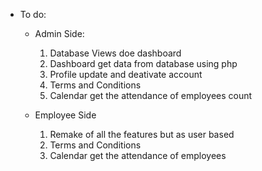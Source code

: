* To do:
    * Admin Side: 
        1. Database Views doe dashboard
        2. Dashboard get data from database using php
        3. Profile update and deativate account
        4. Terms and Conditions
        5. Calendar get the attendance of employees count


    * Employee Side
        1. Remake of all the features but as user based
        2. Terms and Conditions
        3. Calendar get the attendance of employees






